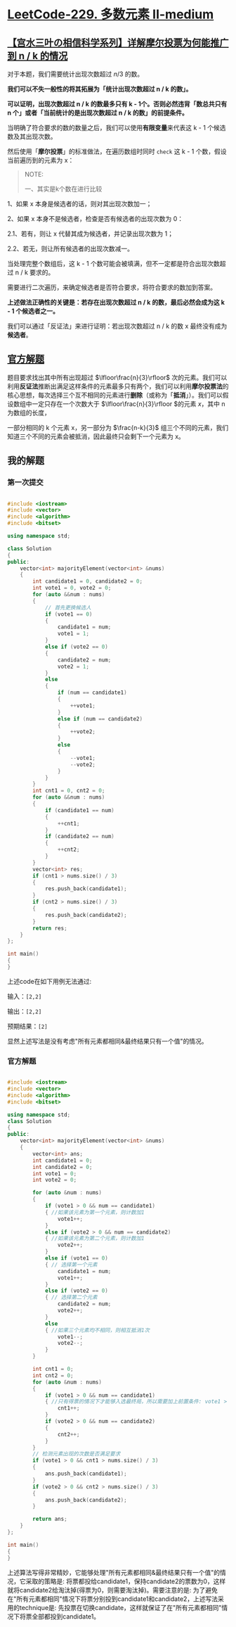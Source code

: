 # [LeetCode-229. 多数元素 II-medium](https://leetcode.cn/problems/majority-element-ii/)





## [【宫水三叶の相信科学系列】详解摩尔投票为何能推广到 n / k 的情况](https://leetcode.cn/problems/majority-element-ii/solution/gong-shui-san-xie-noxiang-xin-ke-xue-xi-ws0rj/)



对于本题，我们需要统计出现次数超过 $n / 3$ 的数。

**我们可以不失一般性的将其拓展为「统计出现次数超过 n / k 的数」。**

**可以证明，出现次数超过 n / k 的数最多只有 k - 1个。否则必然违背「数总共只有 n 个」或者「当前统计的是出现次数超过 n / k 的数」的前提条件。**

当明确了符合要求的数的数量之后，我们可以使用**有限变量**来代表这 k - 1 个候选数及其出现次数。

然后使用「**摩尔投票**」的标准做法，在遍历数组时同时 `check` 这 k - 1 个数，假设当前遍历到的元素为 x：

> NOTE:
>
> 一、其实是k个数在进行比较

1、如果 x 本身是候选者的话，则对其出现次数加一；

2、如果 x 本身不是候选者，检查是否有候选者的出现次数为 0：

2.1、若有，则让 x 代替其成为候选者，并记录出现次数为 1；

2.2、若无，则让所有候选者的出现次数减一。

当处理完整个数组后，这 k - 1 个数可能会被填满，但不一定都是符合出现次数超过 n / k 要求的。

需要进行二次遍历，来确定候选者是否符合要求，将符合要求的数加到答案。

**上述做法正确性的关键是：若存在出现次数超过 n / k 的数，最后必然会成为这 k - 1 个候选者之一。**

我们可以通过「反证法」来进行证明：若出现次数超过 n / k 的数 x 最终没有成为**候选者**。



## [官方解题](https://leetcode.cn/problems/majority-element-ii/solution/qiu-zhong-shu-ii-by-leetcode-solution-y1rn/)

题目要求找出其中所有出现超过 $\lfloor\frac{n}{3}\rfloor$ 次的元素。我们可以利用**反证法**推断出满足这样条件的元素最多只有两个，我们可以利用**摩尔投票法**的核心思想，每次选择三个互不相同的元素进行**删除**（或称为「**抵消**」）。我们可以假设数组中一定只存在一个次数大于 $\lfloor\frac{n}{3}\rfloor $的元素 $x$，其中 n 为数组的长度，

一部分相同的 k 个元素 x，另一部分为 $\frac{n-k}{3}$ 组三个不同的元素，我们知道三个不同的元素会被抵消，因此最终只会剩下一个元素为 x。



## 我的解题

### 第一次提交

```c++

#include <iostream>
#include <vector>
#include <algorithm>
#include <bitset>

using namespace std;

class Solution
{
public:
    vector<int> majorityElement(vector<int> &nums)
    {
        int candidate1 = 0, candidate2 = 0;
        int vote1 = 0, vote2 = 0;
        for (auto &&num : nums)
        {
            // 首先更换候选人
            if (vote1 == 0)
            {
                candidate1 = num;
                vote1 = 1;
            }
            else if (vote2 == 0)
            {
                candidate2 = num;
                vote2 = 1;
            }
            else
            {
                if (num == candidate1)
                {
                    ++vote1;
                }
                else if (num == candidate2)
                {
                    ++vote2;
                }
                else
                {
                    --vote1;
                    --vote2;
                }
            }
        }
        int cnt1 = 0, cnt2 = 0;
        for (auto &&num : nums)
        {
            if (candidate1 == num)
            {
                ++cnt1;
            }
            if (candidate2 == num)
            {
                ++cnt2;
            }
        }
        vector<int> res;
        if (cnt1 > nums.size() / 3)
        {
            res.push_back(candidate1);
        }
        if (cnt2 > nums.size() / 3)
        {
            res.push_back(candidate2);
        }
        return res;
    }
};

int main()
{
}

```



上述code在如下用例无法通过:

输入：`[2,2]`

输出：`[2,2]`

预期结果：`[2]`



显然上述写法是没有考虑"所有元素都相同&最终结果只有一个值"的情况。



### 官方解题



```c++

#include <iostream>
#include <vector>
#include <algorithm>
#include <bitset>

using namespace std;
class Solution
{
public:
    vector<int> majorityElement(vector<int> &nums)
    {
        vector<int> ans;
        int candidate1 = 0;
        int candidate2 = 0;
        int vote1 = 0;
        int vote2 = 0;

        for (auto &num : nums)
        {
            if (vote1 > 0 && num == candidate1)
            { //如果该元素为第一个元素，则计数加1
                vote1++;
            }
            else if (vote2 > 0 && num == candidate2)
            { //如果该元素为第二个元素，则计数加1
                vote2++;
            }
            else if (vote1 == 0)
            { // 选择第一个元素
                candidate1 = num;
                vote1++;
            }
            else if (vote2 == 0)
            { // 选择第二个元素
                candidate2 = num;
                vote2++;
            }
            else
            { //如果三个元素均不相同，则相互抵消1次
                vote1--;
                vote2--;
            }
        }

        int cnt1 = 0;
        int cnt2 = 0;
        for (auto &num : nums)
        {
            if (vote1 > 0 && num == candidate1)
            { //只有得票的情况下才能够入选最终局，所以需要加上前置条件: vote1 > 0
                cnt1++;
            }
            if (vote2 > 0 && num == candidate2)
            {
                cnt2++;
            }
        }
        // 检测元素出现的次数是否满足要求
        if (vote1 > 0 && cnt1 > nums.size() / 3)
        {
            ans.push_back(candidate1);
        }
        if (vote2 > 0 && cnt2 > nums.size() / 3)
        {
            ans.push_back(candidate2);
        }

        return ans;
    }
};

int main()
{
}

```



上述算法写得非常精妙，它能够处理"所有元素都相同&最终结果只有一个值"的情况，它采取的策略是: 将票都投给candidate1，保持candidate2的票数为0，这样就将candidate2给淘汰掉(得票为0，则需要淘汰掉)。需要注意的是: 为了避免在"所有元素都相同"情况下将票分别投到candidate1和candidate2，上述写法采用的technique是: 先投票在切换candidate，这样就保证了在"所有元素都相同"情况下将票全部都投到candidate1。



